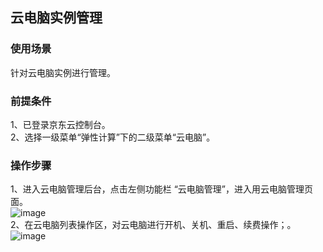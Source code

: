 ## 云电脑实例管理
### 使用场景
针对云电脑实例进行管理。<br>
### 前提条件
1、已登录京东云控制台。<br>
2、选择一级菜单“弹性计算”下的二级菜单“云电脑”。<br>
### 操作步骤
1、进入云电脑管理后台，点击左侧功能栏  “云电脑管理”，进入用云电脑管理页面。<br>
![image](https://user-images.githubusercontent.com/103625856/172816450-9cebd6a7-f129-4bd3-987b-8079181963a3.png)<br>
2、在云电脑列表操作区，对云电脑进行开机、关机、重启、续费操作；。<br>
![image](https://user-images.githubusercontent.com/103625856/172818573-02ef2e1d-0ed1-4004-b488-af2483894f0a.png)<br>

